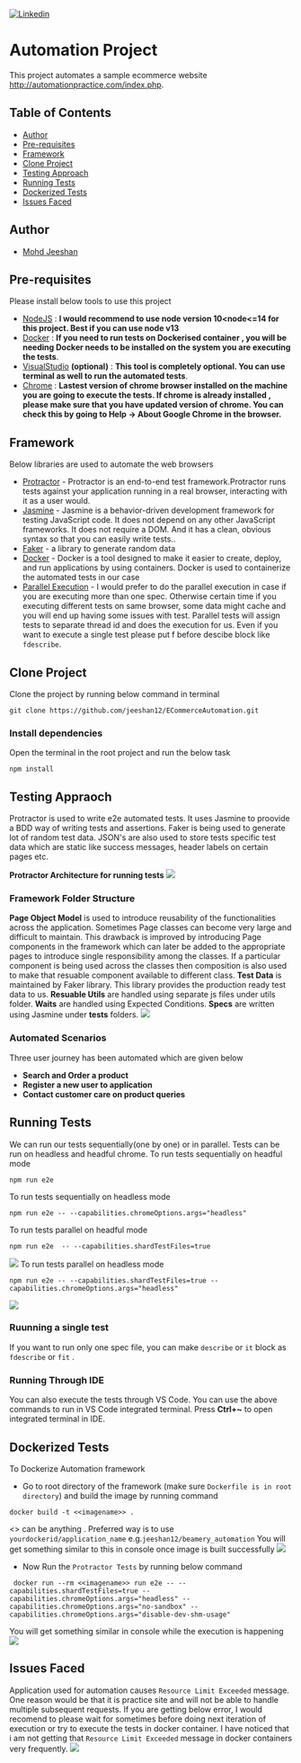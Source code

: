 [![Linkedin](https://img.shields.io/badge/LinkedIn-0077B5?style=for-the-badge&logo=linkedin&logoColor=white)](https://www.linkedin.com/in/mohdjeeshan)

# Automation Project
This project automates a sample ecommerce website http://automationpractice.com/index.php.
## Table of Contents

- [Author](#author)
- [Pre-requisites](#pre-requisites)
- [Framework](#framework)
- [Clone Project](#clone-project)
- [Testing Approach](#testing-approach)
- [Running Tests](#running-tests)
- [Dockerized Tests](#dockerized-tests)
- [Issues Faced](#issues-faced)

## Author
* [Mohd Jeeshan](https://github.com/jeeshan12)

## Pre-requisites
Please install below tools to use this project

* [NodeJS](https://nodejs.org/uk/blog/release/v13.14.0/) : **I would recommend to use node version 10<node<=14 for this project. Best if you can use node v13**
* [Docker](https://www.docker.com/) : **If you need to run tests on Dockerised container , you will be needing Docker needs to be installed on the system you are executing the tests**.
* [VisualStudio](https://code.visualstudio.com/download) **(optional)** : **This tool is completely optional. You can use terminal as well to run the automated tests**.
* [Chrome]() : **Lastest version of chrome browser installed on the machine you are going to execute the tests. If chrome is already installed , please make sure that you have updated version of chrome. You can check this by going to Help -> About Google Chrome in the browser.**

## Framework
Below libraries are used to automate the web browsers
* [Protractor](https://www.protractortest.org/) - Protractor is an end-to-end test framework.Protractor runs tests against your application running in a real browser, interacting with it as a user would.
* [Jasmine](https://jasmine.github.io/) - Jasmine is a behavior-driven development framework for testing JavaScript code. It does not depend on any other JavaScript frameworks. It does not require a DOM. And it has a clean, obvious syntax so that you can easily write tests..
* [Faker](https://www.npmjs.com/package/faker) - a library to generate random data
* [Docker](https://www.docker.com/) - Docker is a tool designed to make it easier to create, deploy, and run applications by using containers. Docker is used to containerize the automated tests in our case
* [Parallel Execution]() - I would prefer to do the parallel execution in case if you are executing more than one spec. Otherwise certain time if you executing different tests on same browser, some data might cache and you will end up having some issues with test. Parallel tests will assign tests to separate thread id and does the execution for us. Even if you want to execute a single test please put f before descibe block like  `fdescribe`.

## Clone Project
Clone the project by running below command in terminal
```
git clone https://github.com/jeeshan12/ECommerceAutomation.git
```
### Install dependencies
Open the terminal in the root project and run the below task
```
npm install
```
## Testing Appraoch
Protractor is used to write e2e automated tests. It uses Jasmine to proovide a BDD way of writing tests and assertions. Faker is being used to generate lot of random test data. JSON's are also used to store tests specific test data which are static like success messages, header labels on certain pages etc.

**Protractor Architecture for running tests**
![](https://github.com/jeeshan12/ECommerceAutomation/blob/main/framework_screenshots/ProtractorArchitecture.png)

### Framework Folder Structure
**Page Object Model** is used to introduce reusability of the functionalities across the application. Sometimes Page classes can become very large and difficult to maintain. This drawback is improved by introducing Page components in the framework which can later be added to the appropriate pages to introduce single responsibility among the classes. If a particular component is being used across the classes then composition is also used to make that resuable component available to different class.
**Test Data** is maintained by Faker library. This library provides the production ready test data to us.
**Resuable Utils** are handled using separate js files under utils folder.
**Waits** are handled using Expected Conditions.
**Specs** are written using Jasmine under **tests** folders.
![](https://github.com/jeeshan12/ECommerceAutomation/blob/main/framework_screenshots/Framework_structure.png)

### Automated Scenarios
Three user journey has been automated which are given below
* **Search and Order a product**
* **Register a new user to application**
* **Contact customer care on product queries**


## Running Tests
We can run our tests sequentially(one by one) or in parallel. Tests can be run on headless and headful chrome.
To run tests sequentially on headful mode
```
npm run e2e
```
To run tests sequentially on headless mode
```
npm run e2e -- --capabilities.chromeOptions.args="headless"
```

To run tests parallel on headful mode
```
npm run e2e  -- --capabilities.shardTestFiles=true
```
![](https://github.com/jeeshan12/ECommerceAutomation/blob/main/framework_screenshots/ExecutionParallel_local.png)
To run tests parallel on headless mode
```
npm run e2e -- --capabilities.shardTestFiles=true --capabilities.chromeOptions.args="headless"
```
![](https://github.com/jeeshan12/ECommerceAutomation/blob/main/framework_screenshots/Execution_local_headless.png)
### Ruunning a single test
If you want to run only one spec file, you can make `describe` or `it` block as `fdescribe` or `fit` .
### Running Through IDE
You can also execute the tests through VS Code. You can use the above commands to run in VS Code integrated terminal. Press **Ctrl+~** to open integrated terminal in IDE.



## Dockerized Tests

To Dockerize Automation framework
* Go to root directory of the framework (make sure `Dockerfile is in root directory`) and build the image by running command
```
docker build -t <<imagename>> .
```
<<imagename>> can be anything . Preferred way is to use `yourdockerid/application_name` e.g.`jeeshan12/beamery_automation`
You will get something similar to this in console once image is built successfully
![](https://github.com/jeeshan12/ECommerceAutomation/blob/main/framework_screenshots/DockerImage.png)
* Now Run the `Protractor Tests` by running below command
```
 docker run --rm <<imagename>> run e2e -- --capabilities.shardTestFiles=true --capabilities.chromeOptions.args="headless" --capabilities.chromeOptions.args="no-sandbox" --capabilities.chromeOptions.args="disable-dev-shm-usage"

```
 You will get something similar in console while the execution is happening
![](https://github.com/jeeshan12/ECommerceAutomation/blob/main/framework_screenshots/DockerExecution.png)

## Issues Faced
Application used for automation causes `Resource Limit Exceeded` message. One reason would be that it is practice site and will not be able to handle multiple subsequent requests. If you are getting below error, I would recomend to please wait for sometimes before doing next iteration of execution or try to execute the tests in docker container. I have noticed that i am not getting that `Resource Limit Exceeded` message in docker containers very frequently.
![](https://github.com/jeeshan12/ECommerceAutomation/blob/main/framework_screenshots/Issues_faced.png)
